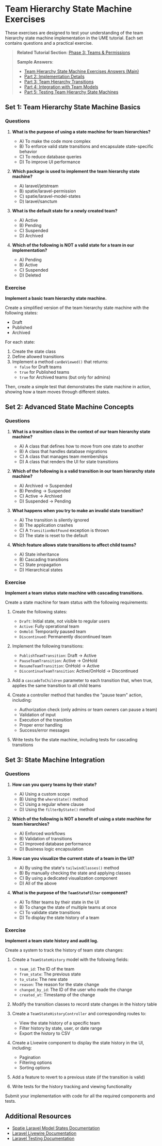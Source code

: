 # Team Hierarchy State Machine Exercises

<link rel="stylesheet" href="../assets/css/styles.css">

These exercises are designed to test your understanding of the team hierarchy state machine implementation in the UME tutorial. Each set contains questions and a practical exercise.

> **Related Tutorial Section**: [Phase 3: Teams & Permissions](../050-implementation/040-phase3-teams-permissions/000-index.md)
>
> **Sample Answers**:
> - [Team Hierarchy State Machine Exercises Answers (Main)](../070-sample-answers/040-045-team-hierarchy-state-machine-exercises-answers.md)
> - [Part 2: Implementation Details](../070-sample-answers/040-045-team-hierarchy-state-machine-exercises-answers-part2.md)
> - [Part 3: Team Hierarchy Transitions](../070-sample-answers/040-045-team-hierarchy-state-machine-exercises-answers-part3.md)
> - [Part 4: Integration with Team Models](../070-sample-answers/040-045-team-hierarchy-state-machine-exercises-answers-part4.md)
> - [Part 5: Testing Team Hierarchy State Machines](../070-sample-answers/040-045-team-hierarchy-state-machine-exercises-answers-part5.md)

## Set 1: Team Hierarchy State Machine Basics

### Questions

1. **What is the purpose of using a state machine for team hierarchies?**
   - A) To make the code more complex
   - B) To enforce valid state transitions and encapsulate state-specific behavior
   - C) To reduce database queries
   - D) To improve UI performance

2. **Which package is used to implement the team hierarchy state machine?**
   - A) laravel/jetstream
   - B) spatie/laravel-permission
   - C) spatie/laravel-model-states
   - D) laravel/sanctum

3. **What is the default state for a newly created team?**
   - A) Active
   - B) Pending
   - C) Suspended
   - D) Archived

4. **Which of the following is NOT a valid state for a team in our implementation?**
   - A) Pending
   - B) Active
   - C) Suspended
   - D) Deleted

### Exercise

**Implement a basic team hierarchy state machine.**

Create a simplified version of the team hierarchy state machine with the following states:
- Draft
- Published
- Archived

For each state:
1. Create the state class
2. Define allowed transitions
3. Implement a method `canBeViewed()` that returns:
   - `false` for Draft teams
   - `true` for Published teams
   - `true` for Archived teams (but only for admins)

Then, create a simple test that demonstrates the state machine in action, showing how a team moves through different states.

## Set 2: Advanced State Machine Concepts

### Questions

1. **What is a transition class in the context of our team hierarchy state machine?**
   - A) A class that defines how to move from one state to another
   - B) A class that handles database migrations
   - C) A class that manages team memberships
   - D) A class that renders the UI for state transitions

2. **Which of the following is a valid transition in our team hierarchy state machine?**
   - A) Archived → Suspended
   - B) Pending → Suspended
   - C) Active → Archived
   - D) Suspended → Pending

3. **What happens when you try to make an invalid state transition?**
   - A) The transition is silently ignored
   - B) The application crashes
   - C) A `TransitionNotFound` exception is thrown
   - D) The state is reset to the default

4. **Which feature allows state transitions to affect child teams?**
   - A) State inheritance
   - B) Cascading transitions
   - C) State propagation
   - D) Hierarchical states

### Exercise

**Implement a team status state machine with cascading transitions.**

Create a state machine for team status with the following requirements:

1. Create the following states:
   - `Draft`: Initial state, not visible to regular users
   - `Active`: Fully operational team
   - `OnHold`: Temporarily paused team
   - `Discontinued`: Permanently discontinued team

2. Implement the following transitions:
   - `PublishTeamTransition`: Draft → Active
   - `PauseTeamTransition`: Active → OnHold
   - `ResumeTeamTransition`: OnHold → Active
   - `DiscontinueTeamTransition`: Active/OnHold → Discontinued

3. Add a `cascadeToChildren` parameter to each transition that, when true, applies the same transition to all child teams

4. Create a controller method that handles the "pause team" action, including:
   - Authorization check (only admins or team owners can pause a team)
   - Validation of input
   - Execution of the transition
   - Proper error handling
   - Success/error messages

5. Write tests for the state machine, including tests for cascading transitions

## Set 3: State Machine Integration

### Questions

1. **How can you query teams by their state?**
   - A) Using a custom scope
   - B) Using the `whereState()` method
   - C) Using a regular where clause
   - D) Using the `filterByState()` method

2. **Which of the following is NOT a benefit of using a state machine for team hierarchies?**
   - A) Enforced workflows
   - B) Validation of transitions
   - C) Improved database performance
   - D) Business logic encapsulation

3. **How can you visualize the current state of a team in the UI?**
   - A) By using the state's `tailwindClasses()` method
   - B) By manually checking the state and applying classes
   - C) By using a dedicated visualization component
   - D) All of the above

4. **What is the purpose of the `TeamStateFilter` component?**
   - A) To filter teams by their state in the UI
   - B) To change the state of multiple teams at once
   - C) To validate state transitions
   - D) To display the state history of a team

### Exercise

**Implement a team state history and audit log.**

Create a system to track the history of team state changes:

1. Create a `TeamStateHistory` model with the following fields:
   - `team_id`: The ID of the team
   - `from_state`: The previous state
   - `to_state`: The new state
   - `reason`: The reason for the state change
   - `changed_by_id`: The ID of the user who made the change
   - `created_at`: Timestamp of the change

2. Modify the transition classes to record state changes in the history table

3. Create a `TeamStateHistoryController` and corresponding routes to:
   - View the state history of a specific team
   - Filter history by state, user, or date range
   - Export the history to CSV

4. Create a Livewire component to display the state history in the UI, including:
   - Pagination
   - Filtering options
   - Sorting options

5. Add a feature to revert to a previous state (if the transition is valid)

6. Write tests for the history tracking and viewing functionality

Submit your implementation with code for all the required components and tests.

## Additional Resources

- [Spatie Laravel Model States Documentation](https://spatie.be/docs/laravel-model-states/v2/introduction)
- [Laravel Livewire Documentation](https://laravel-livewire.com/docs)
- [Laravel Testing Documentation](https://laravel.com/docs/testing)
